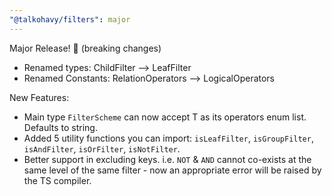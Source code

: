 ```yaml
---
"@talkohavy/filters": major
---
```


Major Release! 🎉 (breaking changes)

- Renamed types: ChildFilter --> LeafFilter
- Renamed Constants: RelationOperators --> LogicalOperators

New Features:

- Main type `FilterScheme` can now accept T as its operators enum list. Defaults to string.
- Added 5 utility functions you can import: `isLeafFilter`, `isGroupFilter`, `isAndFilter`, `isOrFilter`, `isNotFilter`.
- Better support in excluding keys. i.e. `NOT` & `AND` cannot co-exists at the same level of the same filter - now an appropriate error will be raised by the TS compiler.
